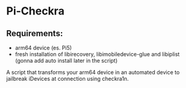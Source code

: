 # Pi-Checkra

## Requirements:
- arm64 device (es. Pi5)
- fresh installation of libirecovery, libimobiledevice-glue and libiplist (gonna add auto install later in the script)

A script that transforms your arm64 device in an automated device to jailbreak iDevices at connection using checkra1n.
